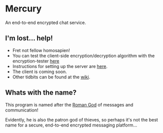 # Mercury

An end-to-end encrypted chat service.

## I'm lost... help!

* Fret not fellow homosapien!
* You can test the client-side encryption/decryption algorithm with the encryption-tester [here](https://github.com/fabiocolacio/Mercury/tree/master/mercury-encrypt#mercury-encrypter)
* Instructions for setting up the server are [here](https://github.com/fabiocolacio/Mercury/tree/master/mercury-server#mercury-server).
* The client is coming soon.
* Other tidbits can be found at the [wiki](https://github.com/fabiocolacio/Mercury/wiki).

## Whats with the name?

This program is named after the [Roman God](https://en.wikipedia.org/wiki/Mercury_(mythology)) of messages and communication!

Evidently, he is also the patron god of thieves, so perhaps it's not the best name for a secure, end-to-end encrypted messaging platform...
